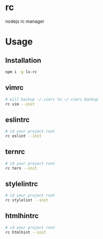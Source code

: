 # rc
nodejs rc manager

# Usage
## Installation
```bash
npm i -g lx-rc
```

## vimrc
```bash
# will backup ~/.vimrc to ~/.vimrc.backup
rc vim --init
```

## eslintrc
```bash
# cd your project root
rc eslint --init
```

## ternrc
```bash
# cd your project root
rc tern --init
```

## stylelintrc
```bash
# cd your project root
rc stylelint --init
```

## htmlhintrc
```bash
# cd your project root
rc htmlhint --init
```
